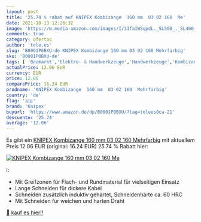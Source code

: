 ```yaml
---
layout: post
title: '25.74 % rabat auf KNIPEX Kombizange  160 mm  03 02 160  Me'
date: 2021-10-13 12:26:32
image: 'https://m.media-amazon.com/images/I/31faIWSqpdL._SL500_._SL400_.jpg'
comments: true
category: ofertas
author: 'tole.es'
slug: 'B0001P0BXU-de KNIPEX Kombizange 160 mm 03 02 160 Mehrfarbig'
sku: 'B0001P0BXU-de'
tags: [ 'Baumarkt','Elektro- & Handwerkzeuge','Handwerkzeuge','Kombizangen','Zangen & Kneifzangen','knipex', ]
actualPrice: 12.06 EUR
currency: EUR
price: 12.06
comparePrice: 16.24 EUR
prodname: 'KNIPEX Kombizange  160 mm  03 02 160  Mehrfarbig'
country: 'de'
flag: '🇩🇪'
brand: 'Knipex'
buyurl: 'https://www.amazon.de/dp/B0001P0BXU/?tag=tolees0ca-21'
descuento: '25.74'
average: '12.06'
---
```


Es gibt ein [KNIPEX Kombizange  160 mm  03 02 160  Mehrfarbig](https://www.amazon.de/dp/B0001P0BXU/?tag=tolees0ca-21) mit aktuellem Preis 12.06 EUR (original: 16.24 EUR) 25.74 % Rabatt hier:

[![KNIPEX Kombizange  160 mm  03 02 160  Me](https://m.media-amazon.com/images/I/31faIWSqpdL._SL500_._SL400_.jpg)](https://www.amazon.de/dp/B0001P0BXU/?tag=tolees0ca-21)

ℹ️:

- Mit Greifzonen für Flach- und Rundmaterial für vielseitigen Einsatz
- Lange Schneiden für dickere Kabel
- Schneiden zusätzlich induktiv gehärtet, Schneidenhärte ca. 60 HRC
- Mit Schneiden für weichen und harten Draht

[🛒 kauf es hier!!](https://www.amazon.de/dp/B0001P0BXU/?tag=tolees0ca-21)

